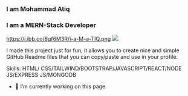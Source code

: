 ### I am Mohammad Atiq
### I am a MERN-Stack Developer

https://i.ibb.co/8gf6M3R/i-a-M-a-TIQ.png
<img src="https://i.ibb.co/8gf6M3R/i-a-M-a-TIQ.png">

I made this project just for fun, it allows you to create nice and simple GitHub Readme files that you can copy/paste and use in your profile.

Skills: HTML/ CSS/TAILWIND/BOOTSTRAP/JAVASCRIPT/REACT/NODE JS/EXPRESS JS/MONGODB

- 🔭 I’m currently working on this page. 




